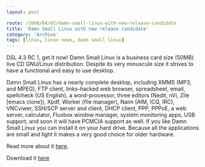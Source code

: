 ```yaml
---
layout: post

route: /2008/04/02/damn-small-linux-with-new-release-candidate
title: 'Damn Small Linux with new release candidate'
category: 'Archive'
tags: [linux, linux news, damn small linux]
---
```


DSL 4.3 RC 1, get it now! Damn Small Linux is a business card size (50MB) live
CD GNU/Linux distribution. Despite its very minuscule size it strives to have a
functional and easy to use desktop.

Damn Small Linux has a nearly complete desktop, including XMMS (MP3, and MPEG),
FTP client, links-hacked web browser, spreadsheet, email, spellcheck (US
English), a word-processor, three editors (Nedit, nVi, Zile [emacs clone]),
Xpdf, Worker (file manager), Naim (AIM, ICQ, IRC), VNCviwer, SSH/SCP server and
client, DHCP client, PPP, PPPoE, a web server, calculator, Fluxbox window
manager, system monitoring apps, USB support, and soon it will have PCMCIA
support as well. If you like Damn Small Linux you can install it on your hard
drive. Because all the applications are small and light it makes a very good
choice for older hardware.

Read more about it <a href="  http://www.damnsmalllinux.org/">here</a>.

Download it
<a class="ph" target="_blank" rel="noopener noreferrer" href="http://www.damnsmalllinux.org/download.html">here</a>
